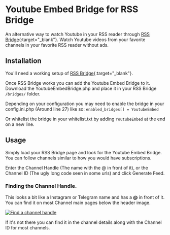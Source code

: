 # Youtube Embed Bridge for RSS Bridge

An alternative way to watch Youtube in your RSS reader through [RSS Bridge](https://github.com/RSS-Bridge/rss-bridge){:target="_blank"}.
Watch Youtube videos from your favorite channels in your favorite RSS reader without ads.

## Installation
You'll need a working setup of [RSS Bridge](https://github.com/RSS-Bridge/rss-bridge){:target="_blank"}.

Once RSS Bridge works you can add the Youtube Embed Bridge to it.
Download the YoutubeEmbedBridge.php and place it in your RSS Bridge `/bridges/` folder.

Depending on your configuration you may need to enable the bridge in your config.ini.php (Around line 27) like so:
`enabled_bridges[] = YoutubeEmbed`

Or whitelist the bridge in your whitelist.txt by adding `YoutubeEmbed` at the end on a new line.

## Usage
Simply load your RSS Bridge page and look for the Youtube Embed Bridge.
You can follow channels similar to how you would have subscriptions.

Enter the Channel Handle (The name with the @ in front of it), or the Channel ID (The ugly long code seen in some urls) and click Generate Feed.

### Finding the Channel Handle.
This looks a bit like a Instagram or Telegram name and has a **@** in front of it.
You can find it on most Channel main pages below the header image.

[![Find a channel handle](https://ajdg.solutions/assets/github-repo-assets/youtubeembed-channel-screenshot.webp)](https://ajdg.solutions/assets/github-repo-assets/youtubeembed-channel-screenshot.webp)

If it's not there you can find it in the channel details along with the Channel ID for most channels.
